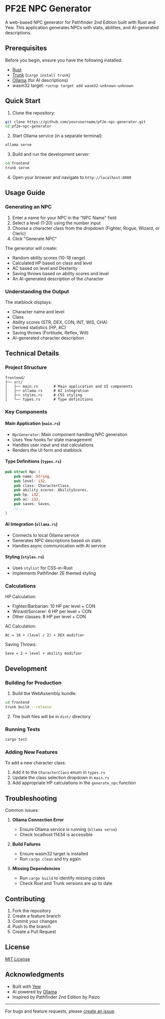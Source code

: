 # PF2E NPC Generator

A web-based NPC generator for Pathfinder 2nd Edition built with Rust and Yew. This application generates NPCs with stats, abilities, and AI-generated descriptions.

## Prerequisites

Before you begin, ensure you have the following installed:
- [Rust](https://www.rust-lang.org/tools/install)
- [Trunk](https://trunkrs.dev/) (`cargo install trunk`)
- [Ollama](https://ollama.ai/) (for AI descriptions)
- wasm32 target: `rustup target add wasm32-unknown-unknown`

## Quick Start

1. Clone the repository:
```bash
git clone https://github.com/yourusername/pf2e-npc-generator.git
cd pf2e-npc-generator
```

2. Start Ollama service (in a separate terminal):
```bash
ollama serve
```

3. Build and run the development server:
```bash
cd frontend
trunk serve
```

4. Open your browser and navigate to `http://localhost:8080`

## Usage Guide

### Generating an NPC

1. Enter a name for your NPC in the "NPC Name" field
2. Select a level (1-20) using the number input
3. Choose a character class from the dropdown (Fighter, Rogue, Wizard, or Cleric)
4. Click "Generate NPC"

The generator will create:
- Random ability scores (10-18 range)
- Calculated HP based on class and level
- AC based on level and Dexterity
- Saving throws based on ability scores and level
- An AI-generated description of the character

### Understanding the Output

The statblock displays:
- Character name and level
- Class
- Ability scores (STR, DEX, CON, INT, WIS, CHA)
- Derived statistics (HP, AC)
- Saving throws (Fortitude, Reflex, Will)
- AI-generated character description

## Technical Details

### Project Structure
```
frontend/
├── src/
│   ├── main.rs       # Main application and UI components
│   ├── ollama.rs     # AI integration
│   ├── styles.rs     # CSS styling
│   └── types.rs      # Type definitions
```

### Key Components

#### Main Application (`main.rs`)
- `NpcGenerator`: Main component handling NPC generation
- Uses Yew hooks for state management
- Handles user input and stat calculations
- Renders the UI form and statblock

#### Type Definitions (`types.rs`)
```rust
pub struct Npc {
    pub name: String,
    pub level: i32,
    pub class: CharacterClass,
    pub ability_scores: AbilityScores,
    pub hp: i32,
    pub ac: i32,
    pub saves: Saves,
    // ...
}
```

#### AI Integration (`ollama.rs`)
- Connects to local Ollama service
- Generates NPC descriptions based on stats
- Handles async communication with AI service

#### Styling (`styles.rs`)
- Uses `stylist` for CSS-in-Rust
- Implements Pathfinder 2E themed styling

### Calculations

HP Calculation:
- Fighter/Barbarian: 10 HP per level + CON
- Wizard/Sorcerer: 6 HP per level + CON
- Other classes: 8 HP per level + CON

AC Calculation:
```
AC = 10 + (level / 2) + DEX modifier
```

Saving Throws:
```
Save = 2 + level + ability modifier
```

## Development

### Building for Production

1. Build the WebAssembly bundle:
```bash
cd frontend
trunk build --release
```

2. The built files will be in `dist/` directory

### Running Tests
```bash
cargo test
```

### Adding New Features

To add a new character class:
1. Add it to the `CharacterClass` enum in `types.rs`
2. Update the class selection dropdown in `main.rs`
3. Add appropriate HP calculations in the `generate_npc` function

## Troubleshooting

Common issues:

1. **Ollama Connection Error**
   - Ensure Ollama service is running (`ollama serve`)
   - Check localhost:11434 is accessible

2. **Build Failures**
   - Ensure wasm32 target is installed
   - Run `cargo clean` and try again

3. **Missing Dependencies**
   - Run `cargo build` to identify missing crates
   - Check Rust and Trunk versions are up to date

## Contributing

1. Fork the repository
2. Create a feature branch
3. Commit your changes
4. Push to the branch
5. Create a Pull Request

## License

[MIT License](LICENSE)

## Acknowledgments

- Built with [Yew](https://yew.rs/)
- AI powered by [Ollama](https://ollama.ai/)
- Inspired by Pathfinder 2nd Edition by Paizo

---

For bugs and feature requests, please [create an issue](https://github.com/yourusername/pf2e-npc-generator/issues).